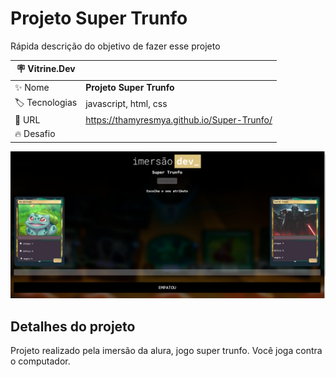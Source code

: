 # Projeto Super Trunfo

Rápida descrição do objetivo de fazer esse projeto

| :placard: Vitrine.Dev |     |
| -------------  | --- |
| :sparkles: Nome        | **Projeto Super Trunfo**
| :label: Tecnologias | javascript, html, css
| :rocket: URL         | https://thamyresmya.github.io/Super-Trunfo/
| :fire: Desafio     | 

<!-- Inserir imagem com a #vitrinedev ao final do link -->
![](Capa.png)


## Detalhes do projeto

Projeto realizado pela imersão da alura, jogo super trunfo.
Você joga contra o computador.
